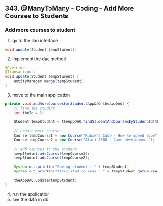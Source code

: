 ## 343. @ManyToMany - Coding - Add More Courses to Students

### Add more courses to student 
1. go to the dao interface   
```java
void update(Student tempStudent);
```
2. implement the dao method  
```java
@Override
@Transactional
void update(Student tempStudent) { 
    entityManager.merge(tempStudent); 
}
```
3. move to the main application  
```java
private void addMoreCoursesForStudent(AppDAO theAppDAO) {
    // find the student 
    int theId = 2; 
    
    Student tempStudent = theAppDAO.findStudentAndCoursesByStudentId(theId); 
    
    // create more courses 
    Course tempCourse1 = new Course("Rubik's Cube - How to speed Cube"); 
    Course tempCourse2 = new Course("Atari 2600 - Game development"); 
    
    // add courses to the student 
    tempStudent.addCourse(tempCourse1); 
    tempStudent.addCourse(tempCourse2);

    System.out.println("Saving student : " + tempStudent);
    System.out.println("Associated courses : " + tempStudent.getCourses());
    
    theAppDAO.update(tempStudent);
}
```
4. run the application 
5. see the data in db 



